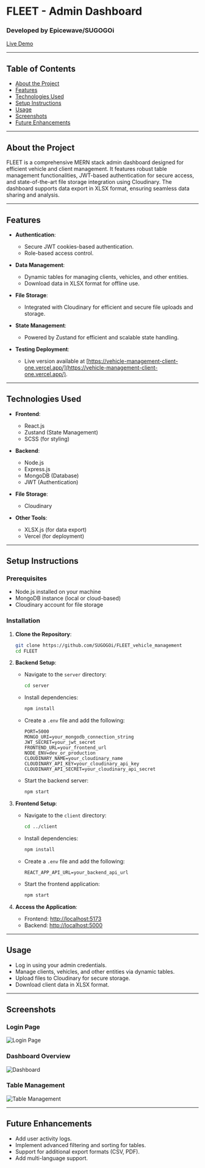 # FLEET - Admin Dashboard

### Developed by Epicewave/SUGOGOi

[Live Demo](https://vehicle-management-client-one.vercel.app/)

---

## Table of Contents
- [About the Project](#about-the-project)
- [Features](#features)
- [Technologies Used](#technologies-used)
- [Setup Instructions](#setup-instructions)
- [Usage](#usage)
- [Screenshots](#screenshots)
- [Future Enhancements](#future-enhancements)

---

## About the Project
FLEET is a comprehensive MERN stack admin dashboard designed for efficient vehicle and client management. It features robust table management functionalities, JWT-based authentication for secure access, and state-of-the-art file storage integration using Cloudinary. The dashboard supports data export in XLSX format, ensuring seamless data sharing and analysis.

---

## Features
- **Authentication**:
  - Secure JWT cookies-based authentication.
  - Role-based access control.

- **Data Management**:
  - Dynamic tables for managing clients, vehicles, and other entities.
  - Download data in XLSX format for offline use.

- **File Storage**:
  - Integrated with Cloudinary for efficient and secure file uploads and storage.

- **State Management**:
  - Powered by Zustand for efficient and scalable state handling.


- **Testing Deployment**:
  - Live version available at [https://vehicle-management-client-one.vercel.app/](https://vehicle-management-client-one.vercel.app/).

---

## Technologies Used
- **Frontend**:
  - React.js
  - Zustand (State Management)
  - SCSS (for styling)

- **Backend**:
  - Node.js
  - Express.js
  - MongoDB (Database)
  - JWT (Authentication)

- **File Storage**:
  - Cloudinary

- **Other Tools**:
  - XLSX.js (for data export)
  - Vercel (for deployment)

---

## Setup Instructions

### Prerequisites
- Node.js installed on your machine
- MongoDB instance (local or cloud-based)
- Cloudinary account for file storage

### Installation
1. **Clone the Repository**:
   ```bash
   git clone https://github.com/SUGOGOi/FLEET_vehicle_management
   cd FLEET
   ```

2. **Backend Setup**:
   - Navigate to the `server` directory:
     ```bash
     cd server
     ```
   - Install dependencies:
     ```bash
     npm install
     ```
   - Create a `.env` file and add the following:
     ```env
     PORT=5000
     MONGO_URI=your_mongodb_connection_string
     JWT_SECRET=your_jwt_secret
     FRONTEND_URL=your_frontend_url
     NODE_ENV=dev_or_production
     CLOUDINARY_NAME=your_cloudinary_name
     CLOUDINARY_API_KEY=your_cloudinary_api_key
     CLOUDINARY_API_SECRET=your_cloudinary_api_secret
     ```
   - Start the backend server:
     ```bash
     npm start
     ```

3. **Frontend Setup**:
   - Navigate to the `client` directory:
     ```bash
     cd ../client
     ```
   - Install dependencies:
     ```bash
     npm install
     ```
   - Create a `.env` file and add the following:
     ```env
     REACT_APP_API_URL=your_backend_api_url
     ```
   - Start the frontend application:
     ```bash
     npm start
     ```

4. **Access the Application**:
   - Frontend: [http://localhost:5173](http://localhost:5173)
   - Backend: [http://localhost:5000](http://localhost:5000)

---

## Usage
- Log in using your admin credentials.
- Manage clients, vehicles, and other entities via dynamic tables.
- Upload files to Cloudinary for secure storage.
- Download client data in XLSX format.

---

## Screenshots

### Login Page
![Login Page](https://res.cloudinary.com/dikx4aj2f/image/upload/v1735596127/Screenshot_23_drtvf1.png)

### Dashboard Overview
![Dashboard](https://res.cloudinary.com/dikx4aj2f/image/upload/v1735596127/Screenshot_27_kswvx7.png)

### Table Management
![Table Management](https://res.cloudinary.com/dikx4aj2f/image/upload/v1735596127/Screenshot_25_zvqsyq.png)

---

## Future Enhancements
- Add user activity logs.
- Implement advanced filtering and sorting for tables.
- Support for additional export formats (CSV, PDF).
- Add multi-language support.


